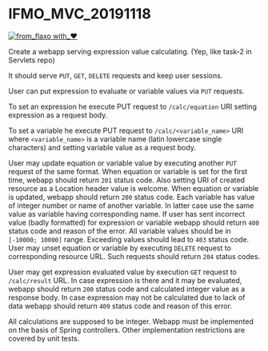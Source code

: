 # IFMO_MVC_20191118
[![from_flaxo with_♥](https://img.shields.io/badge/from_flaxo-with_♥-blue.svg)](https://github.com/tcibinan/flaxo)

Create a webapp serving expression value calculating. (Yep, like task-2 in Servlets repo)

It should serve `PUT`, `GET`, `DELETE` requests and keep user sessions.

User can put expression to evaluate or variable values via `PUT` requests.

To set an expression he execute PUT request to `/calc/equation` URI setting expression as a request body.

To set a variable he execute PUT request to `/calc/<variable_name>` URI where `<variable_name>` is a variable name (latin lowercase single characters) and setting variable value as a request body.
 
User may update equation or variable value by executing another `PUT` request of the same format.
When equation or variable is set for the first time, webapp should return `201` status code. Also setting URI of created resource as a Location header value is welcome.
When equation or variable is updated, webapp should return `200` status code.
Each variable has value of integer number or name of another variable.
In latter case use the same value as variable having corresponding name.
If user has sent incorrect value (badly formatted) for expression or variable webapp should return `400` status code and reason of the error.
All variable values should be in `[-10000; 10000]` range. Exceeding values should lead to `403` status code.
User may unset equation or variable by executing `DELETE` request to corresponding resource URL.
Such requests should return `204` status codes.

User may get expression evaluated value by execution `GET` request to `/calc/result` URL.
In case expression is there and it may be evaluated, webapp should return `200` status code and calculated integer value as a response body.
In case expression may not be calculated due to lack of data webapp should return `409` status code and reason of this error.  

All calculations are supposed to be integer.
Webapp must be implemented on the basis of Spring controllers.
Other implementation restrictions are covered by unit tests. 

